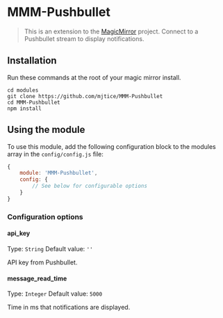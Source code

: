 # MMM-Pushbullet
> This is an extension to the [MagicMirror](https://github.com/MichMich/MagicMirror) project.  Connect to a Pushbullet stream to display notifications.

## Installation
Run these commands at the root of your magic mirror install.

```shell
cd modules
git clone https://github.com/mjtice/MMM-Pushbullet
cd MMM-Pushbullet
npm install
```

## Using the module
To use this module, add the following configuration block to the modules array in the `config/config.js` file:
```js
{
    module: 'MMM-Pushbullet',
    config: {
        // See below for configurable options
    }
}
```

### Configuration options
#### api_key
Type: `String` Default value: `''`

API key from Pushbullet.
#### message_read_time
Type: `Integer` Default value: `5000`

Time in ms that notifications are displayed.
